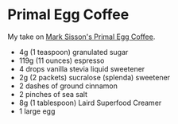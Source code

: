 # Primal Egg Coffee

My take on [Mark Sisson's Primal Egg Coffee](https://www.marksdailyapple.com/primal-egg-coffee/).

- 4g (1 teaspoon) granulated sugar
- 119g (11 ounces) espresso
- 4 drops vanilla stevia liquid sweetener
- 2g (2 packets) sucralose (splenda) sweetener
- 2 dashes of ground cinnamon
- 2 pinches of sea salt
- 8g (1 tablespoon) Laird Superfood Creamer
- 1 large egg
<!--stackedit_data:
eyJoaXN0b3J5IjpbLTYzMjU0Njg2NiwxMDgyNzY3OTE4LC03Mz
M2MjkzOTFdfQ==
-->